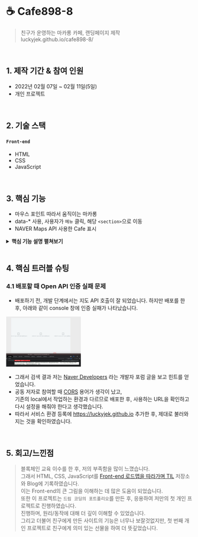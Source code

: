 # ☕️ Cafe898-8
> 친구가 운영하는 마카롱 카페, 랜딩페이지 제작  
>luckyjek.github.io/cafe898-8/

</br>

## 1. 제작 기간 & 참여 인원
- 2022년 02월 07일 ~ 02월 11일(5일)
- 개인 프로젝트

</br>

## 2. 기술 스택
#### `Front-end`
  - HTML
  - CSS
  - JavaScript

</br>

## 3. 핵심 기능
  - 마우스 포인트 따라서 움직이는 마카롱
  - data-* 사용, 사용자가 `메뉴` 클릭, 해당 `<section>`으로 이동
  - NAVER Maps API 사용한 Cafe 표시

<details>
<summary><b>핵심 기능 설명 펼쳐보기</b></summary>
<div markdown="1">

### 3.1 랜딩페이지 전체구조도

<img src="https://github.com/luckyjek/dream_coding/blob/main/portfolio/imgs/portfolio/site-cafe898-8.png" width="30%" height="30%" />

- **의미있는 태그들을 사용하여 작성** 🔎 [코드 확인](https://github.com/luckyjek/cafe898-8/blob/main/index.html#L24)
  - 최대한 의미 있는 태그 작성 및 깔끔한 코드를 유지하여 작성하려고 노력

### 3.2 Mousemove Event
- **마우스 포인트 따라서 움직이는 마카롱** 🔎 [코드 확인](https://github.com/luckyjek/cafe898-8/blob/main/main.js#L3)
  - 마우스 포인터의 `x` 및 `y` 좌표를 변수 `x` 및 `y`에 저장
  - 마우스가 페이지 위에서 이동 시, `mousemove` 이벤트가 발생
  
### 3.3 data-* 
- **표준이 아닌 속성이나 추가적인 DOM 속성 사용** 🔎 [코드 확인](https://github.com/luckyjek/cafe898-8/blob/main/main.js#24)
  - 사용자가 `메뉴` 클릭, 해당 `<section>`으로 이동
  
### 3.4 NAVER Maps API 사용한 Cafe표시
- **Cafe898-8의 위치표시** 🔎 [코드 확인](https://github.com/luckyjek/cafe898-8/blob/main/map.js#1)
  - Google 지도의 GPS 좌표(위도, 경도) 사용
  
</div>
</details>

</br>

## 4. 핵심 트러블 슈팅
### 4.1 배포할 때 Open API 인증 실패 문제
- 배포하기 전, 개발 단계에서는 지도 API 호출이 잘 되었습니다. 하지만 배포를 한 후, 아래와 같이 console 창에 인증 실패가 나타났습니다.
<img src="https://github.com/luckyjek/dream_coding/blob/main/portfolio/imgs/portfolio/navermap%20error.png" width="40%" height="40%" />

- 그래서 검색 결과 저는 [Naver Developers](https://developers.naver.com/forum/posts/27590) 라는 개발자 포럼 글을 보고 힌트를 얻었습니다.
- 공동 저자로 참여할 때 [CORS](https://luckyjek.tistory.com/58?category=1243490) 용어가 생각이 났고,  
  기존의 local에서 작업하는 환경과 다르므로 배포한 후, 사용하는 URL을 확인하고 다시 설정을 해줘야 한다고 생각했습니다. 
- 따라서 서비스 환경 등록에 https://luckyjek.github.io 추가한 후, 제대로 불러와지는 것을 확인하였습니다.

</br>

## 5. 회고/느낀점
>블록체인 교육 이수를 한 후, 저의 부족함을 많이 느꼈습니다.  
>그래서 HTML, CSS, JavaScript를 [Front-end 로드맵을 따라가며 TIL](https://github.com/luckyjek/TIL) 저장소와 Blog에 기록하였습니다.   
>이는 Front-end의 큰 그림을 이해하는 데 많은 도움이 되었습니다.  
>또한 이 프로젝트는 `드림 코딩의 포트폴리오`를 만든 후, 응용하여 저만의 첫 개인 프로젝트로 진행하였습니다.  
>진행하며, 원리/동작에 대해 더 깊이 이해할 수 있었습니다.  
>그리고 더불어 친구에게 만든 사이트의 기능은 너무나 보잘것없지만, 첫 번째 개인 프로젝트로 친구에게 의미 있는 선물을 하여 더 뜻깊었습니다.  
